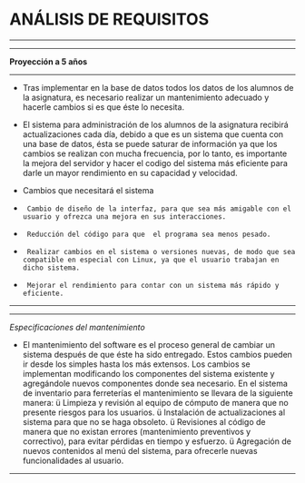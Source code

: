 # ANÁLISIS DE REQUISITOS
---
---
 **Proyección a 5 años**

---

* Tras implementar en la base de datos todos los datos de los alumnos de la asignatura, es necesario realizar un mantenimiento adecuado y hacerle cambios si es que éste lo necesita.

* El sistema para administración de los alumnos de la asignatura recibirá actualizaciones cada día, debido a que es un sistema que cuenta con una base de datos, ésta se puede saturar de información ya que los cambios se realizan con mucha frecuencia, por lo tanto, es importante la mejora del servidor y hacer el codigo del sistema más eficiente para darle un mayor rendimiento en su capacidad y velocidad.

* Cambios que necesitará el sistema
*      Cambio de diseño de la interfaz, para que sea más amigable con el usuario y ofrezca una mejora en sus interacciones.
*      Reducción del código para que  el programa sea menos pesado.
*      Realizar cambios en el sistema o versiones nuevas, de modo que sea compatible en especial con Linux, ya que el usuario trabajan en dicho sistema.
*      Mejorar el rendimiento para contar con un sistema más rápido y eficiente.

---
---

*Especificaciones del mantenimiento*

* El mantenimiento del software es el proceso general de cambiar un sistema después de que éste ha sido entregado. Estos cambios pueden ir desde los simples hasta los más extensos. Los cambios se implementan modificando los componentes del sistema existente y agregándole nuevos componentes donde sea necesario.
En el sistema de inventario para ferreterías el mantenimiento se llevara de la siguiente manera:
ü  Limpieza y revisión al equipo de cómputo de manera que no presente riesgos para los usuarios.
ü  Instalación de actualizaciones al sistema para que no se haga obsoleto.
ü  Revisiones al código de manera que no existan errores (mantenimiento preventivos y correctivo), para evitar pérdidas en tiempo y esfuerzo.
ü  Agregación de nuevos contenidos al menú del sistema, para ofrecerle nuevas funcionalidades al usuario.


---
